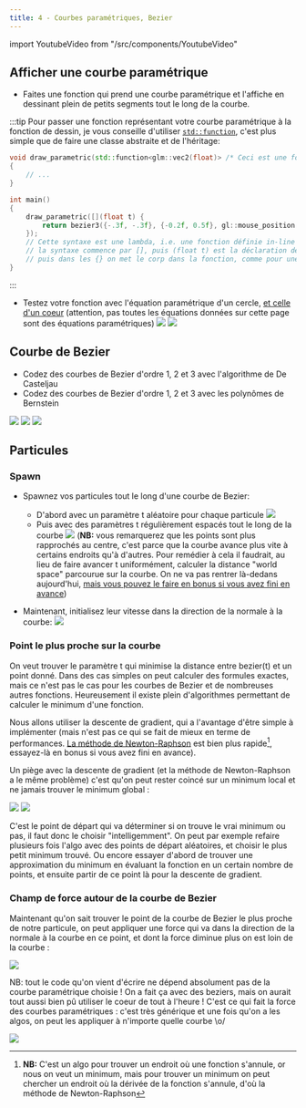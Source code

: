 ```yaml
---
title: 4 - Courbes paramétriques, Bezier
---
```

import YoutubeVideo from "/src/components/YoutubeVideo"

## Afficher une courbe paramétrique

- Faites une fonction qui prend une courbe paramétrique et l'affiche en dessinant plein de petits segments tout le long de la courbe.

:::tip
Pour passer une fonction représentant votre courbe paramétrique à la fonction de dessin, je vous conseille d'utiliser [`std::function`](https://www.geeksforgeeks.org/cpp/std-function-in-cpp/), c'est plus simple que de faire une classe abstraite et de l'héritage:

```cpp
void draw_parametric(std::function<glm::vec2(float)> /* Ceci est une fonction qui retourne un vec2 et prend en paramètre un float */ const& parametric)
{
    // ...
}

int main()
{
    draw_parametric([](float t) {
        return bezier3({-.3f, -.3f}, {-0.2f, 0.5f}, gl::mouse_position(), {.8f, .5f}, t);
    });
    // Cette syntaxe est une lambda, i.e. une fonction définie in-line dans le code:
    // la syntaxe commence par [], puis (float t) est la déclaration des paramètres de la fonction,
    // puis dans les {} on met le corp dans la fonction, comme pour une fonction normale
}
```
:::

- Testez votre fonction avec l'équation paramétrique d'un cercle, [et celle d'un coeur](https://mathworld.wolfram.com/HeartCurve.html) (attention, pas toutes les équations données sur cette page sont des équations paramétriques)
![](./img/param-disk.png)
![](./img/param-coeur.png)

## Courbe de Bezier

- Codez des courbes de Bezier d'ordre 1, 2 et 3 avec l'algorithme de De Casteljau
- Codez des courbes de Bezier d'ordre 1, 2 et 3 avec les polynômes de Bernstein

![](./img/bezier1.png)
![](./img/bezier2.gif)
![](./img/bezier3.gif)

## Particules

### Spawn

- Spawnez vos particules tout le long d'une courbe de Bezier:
  - D'abord avec un paramètre t aléatoire pour chaque particule
  ![](./img/param-spawn-rand.png)
  - Puis avec des paramètres t régulièrement espacés tout le long de la courbe
![](./img/param-spawn-even.png)
(**NB:** vous remarquerez que les points sont plus rapprochés au centre, c'est parce que la courbe avance plus vite à certains endroits qu'à d'autres. Pour remédier à cela il faudrait, au lieu de faire avancer t uniformément, calculer la distance "world space" parcourue sur la courbe. On ne va pas rentrer là-dedans aujourd'hui, [mais vous pouvez le faire en bonus si vous avez fini en avance](https://youtu.be/aVwxzDHniEw?t=843))

- Maintenant, initialisez leur vitesse dans la direction de la normale à la courbe:
![](./img/normal-speed.gif)

### Point le plus proche sur la courbe

On veut trouver le paramètre t qui minimise la distance entre bezier(t) et un point donné. Dans des cas simples on peut calculer des formules exactes, mais ce n'est pas le cas pour les courbes de Bezier et de nombreuses autres fonctions. Heureusement il existe plein d'algorithmes permettant de calculer le minimum d'une fonction.

Nous allons utiliser la descente de gradient, qui a l'avantage d'être simple à implémenter (mais n'est pas ce qui se fait de mieux en terme de performances. [La méthode de Newton-Raphson](https://en.wikipedia.org/wiki/Newton%27s_method) est bien plus rapide[^1], essayez-là en bonus si vous avez fini en avance).

Un piège avec la descente de gradient (et la méthode de Newton-Raphson a le même problème) c'est qu'on peut rester coincé sur un minimum local et ne jamais trouver le minimum global :

![](./img/grad-desc-fail.png)
![](./img/localmin.png)

C'est le point de départ qui va déterminer si on trouve le vrai minimum ou pas, il faut donc le choisir "intelligemment". On peut par exemple refaire plusieurs fois l'algo avec des points de départ aléatoires, et choisir le plus petit minimum trouvé. Ou encore essayer d'abord de trouver une approximation du minimum en évaluant la fonction en un certain nombre de points, et ensuite partir de ce point là pour la descente de gradient.

[^1]: **NB:** C'est un algo pour trouver un endroit où une fonction s'annule, or nous on veut un minimum, mais pour trouver un minimum on peut chercher un endroit où la dérivée de la fonction s'annule, d'où la méthode de Newton-Raphson

### Champ de force autour de la courbe de Bezier

Maintenant qu'on sait trouver le point de la courbe de Bezier le plus proche de notre particule, on peut appliquer une force qui va dans la direction de la normale à la courbe en ce point, et dont la force diminue plus on est loin de la courbe :

![](./img/force-bezier-normal.gif)


NB: tout le code qu'on vient d'écrire ne dépend absolument pas de la courbe paramétrique choisie ! On a fait ça avec des beziers, mais on aurait tout aussi bien pû utiliser le coeur de tout à l'heure ! C'est ce qui fait la force des courbes paramétriques : c'est très générique et une fois qu'on a les algos, on peut les appliquer à n'importe quelle courbe \o/

![](./img/force-heart-normal.gif)